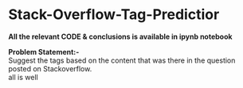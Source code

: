 # Stack-Overflow-Tag-Predictior

**All the relevant CODE & conclusions is available in ipynb notebook**<br />

**Problem Statement:-**<br>
Suggest the tags based on the content that was there in the question posted on Stackoverflow.<br/>all is well


